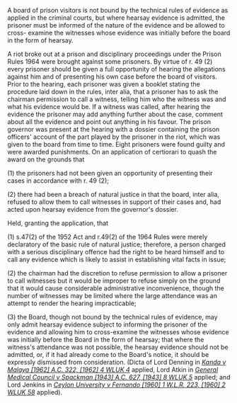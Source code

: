 A board of prison visitors is not bound by the technical rules of evidence as applied in the criminal courts, but where hearsay evidence is admitted, the prisoner must be informed of the nature of the evidence and be allowed to cross- examine the witnesses whose evidence was initially before the board in the form of hearsay. 

A riot broke out at a prison and disciplinary proceedings under the Prison Rules 1964 were brought against some prisoners. By virtue of r. 49 (2) every prisoner should be given a full opportunity of hearing the allegations against him and of presenting his own case before the board of visitors. Prior to the hearing, each prisoner was given a booklet stating the procedure laid down in the rules, inter alia, that a prisoner has to ask the chairman permission to call a witness, telling him who the witness was and what his evidence would be. If a witness was called, after hearing the evidence the prisoner may add anything further about the case, comment about all the evidence and point out anything in his favour. The prison governor was present at the hearing with a dossier containing the prison officers' account of the part played by the prisoner in the riot, which was given to the board from time to time. Eight prisoners were found guilty and were awarded punishments. On an application of certiorari to quash the award on the grounds that 

(1) the prisoners had not been given an opportunity of presenting their cases in accordance with r. 49 (2); 

(2) there had been a breach of natural justice in that the board, inter alia, refused to allow them to call witnesses in support of their cases and, had acted upon hearsay evidence from the governor's dossier.

Held, granting the application, that 

(1) s.47(2) of the 1952 Act and r.49(2) of the 1964 Rules were merely declaratory of the basic rule of natural justice; therefore, a person charged with a serious disciplinary offence had the right to be heard himself and to call any evidence which is likely to assist in establishing vital facts in issue; 

(2) the chairman had the discretion to refuse permission to allow a prisoner to call witnesses but it would be improper to refuse simply on the ground that it would cause considerable administrative inconvenience, though the number of witnesses may be limited where the large attendance was an attempt to render the hearing impracticable; 

(3) the Board, though not bound by the technical rules of evidence, may only admit hearsay evidence subject to informing the prisoner of the evidence and allowing him to cross-examine the witnesses whose evidence was initially before the Board in the form of hearsay; that where the witness's attendance was not possible, the hearsay evidence should not be admitted, or, if it had already come to the Board's notice, it should be expressly dismissed from consideration. (Dicta of Lord Denning in _[Kanda v Malaya [1962] A.C. 322, [1962] 4 WLUK 4](https://uk.westlaw.com/Document/ID184CDD0E42711DA8FC2A0F0355337E9/View/FullText.html?originationContext=document&transitionType=DocumentItem&ppcid=634e607729714d7dae7b02e089898d5f&contextData=(sc.Default))_ applied, Lord Atkin in _[General Medical Council v Spackman [1943] A.C. 627, [1943] 8 WLUK 5](https://uk.westlaw.com/Document/IADF9AED0E42711DA8FC2A0F0355337E9/View/FullText.html?originationContext=document&transitionType=DocumentItem&ppcid=634e607729714d7dae7b02e089898d5f&contextData=(sc.Default))_ applied; and Lord Jenkins in _[Ceylon University v Fernando [1960] 1 W.L.R. 223, [1960] 2 WLUK 58](https://uk.westlaw.com/Document/I83CF2860E42711DA8FC2A0F0355337E9/View/FullText.html?originationContext=document&transitionType=DocumentItem&ppcid=634e607729714d7dae7b02e089898d5f&contextData=(sc.Default))_ applied).